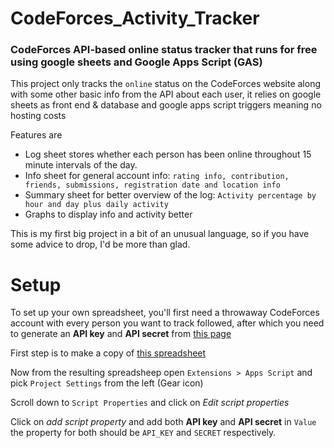 # CodeForces_Activity_Tracker
### CodeForces API-based online status tracker that runs for free using google sheets and Google Apps Script (GAS)

This project only tracks the `online` status on the CodeForces website along with some other basic info from the API about each user, it relies on google sheets as front end & database and google apps script triggers meaning no hosting costs

Features are 
+ Log sheet stores whether each person has been online throughout 15 minute intervals of the day.
+ Info sheet for general account info: `rating info, contribution, friends, submissions, registration date and location info`
+ Summary sheet for better overview of the log: `Activity percentage by hour and day plus daily activity`
+ Graphs to display info and activity better 

This is my first big project in a bit of an unusual language, so if you have some advice to drop, I'd be more than glad.

# Setup
To set up your own spreadsheet, you'll first need a throwaway CodeForces account with every person you want to track followed, after which you need to generate an **API key** and **API secret** from [this page](https://codeforces.com/settings/api)

First step is to make a copy of [this spreadsheet](https://docs.google.com/spreadsheets/d/1W3XTmMHAS3upssMy-xqlS8rm-NPkGmnV-RtQhmZ6ztE/edit#gid=39384800)

Now from the resulting spreadsheep open `Extensions > Apps Script` and pick `Project Settings` from the left (Gear icon)

Scroll down to `Script Properties` and click on *Edit script properties*

Click on *add script property* and add both **API key** and **API secret** in `Value` the property for both should be `API_KEY` and `SECRET` respectively.
